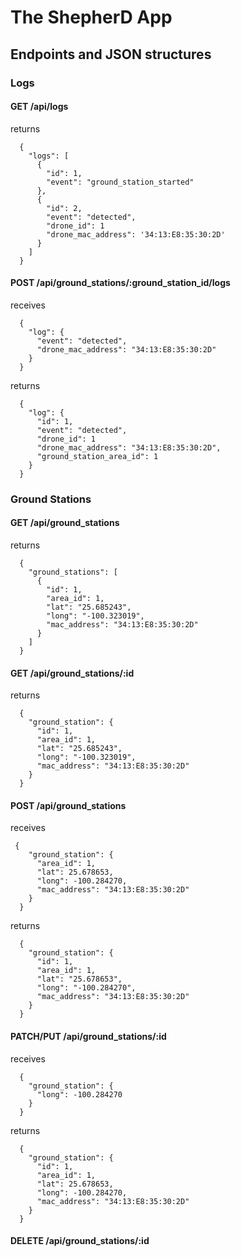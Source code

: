 The ShepherD App
================

## Endpoints and JSON structures

### Logs

#### GET   /api/logs
returns
```
  {
    "logs": [
      {
        "id": 1,
        "event": "ground_station_started"
      },
      {
        "id": 2,
        "event": "detected",
        "drone_id": 1
        "drone_mac_address": '34:13:E8:35:30:2D'
      }
    ]
  }
```

#### POST  /api/ground_stations/:ground_station_id/logs
receives
```
  {
    "log": {
      "event": "detected",
      "drone_mac_address": "34:13:E8:35:30:2D"
    }
  }
```

returns
```
  {
    "log": {
      "id": 1,
      "event": "detected",
      "drone_id": 1
      "drone_mac_address": "34:13:E8:35:30:2D",
      "ground_station_area_id": 1
    }
  }
```

### Ground Stations
#### GET   /api/ground_stations
returns
```
  {
    "ground_stations": [
      {
        "id": 1,
        "area_id": 1,
        "lat": "25.685243",
        "long": "-100.323019",
        "mac_address": "34:13:E8:35:30:2D"
      }
    ]
  }
```

#### GET   /api/ground_stations/:id
returns
```
  {
    "ground_station": {
      "id": 1,
      "area_id": 1,
      "lat": "25.685243",
      "long": "-100.323019",
      "mac_address": "34:13:E8:35:30:2D"
    }
  }
```

#### POST  /api/ground_stations
receives
```
 { 
    "ground_station": {
      "area_id": 1,
      "lat": 25.678653, 
      "long": -100.284270,
      "mac_address": "34:13:E8:35:30:2D"
    }
  }
```

returns
```
  { 
    "ground_station": {
      "id": 1,
      "area_id": 1,
      "lat": "25.678653", 
      "long": "-100.284270",
      "mac_address": "34:13:E8:35:30:2D"
    }
  }
```

#### PATCH/PUT /api/ground_stations/:id
receives
```
  { 
    "ground_station": {
      "long": -100.284270
    }
  }
```

returns
```
  { 
    "ground_station": {
      "id": 1,
      "area_id": 1,
      "lat": 25.678653, 
      "long": -100.284270,
      "mac_address": "34:13:E8:35:30:2D"
    }
  }
```

#### DELETE /api/ground_stations/:id
